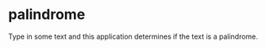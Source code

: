 palindrome
==========
Type in some text and this application determines if the text is a palindrome.
